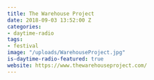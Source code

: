 ```yaml
---
title: The Warehouse Project
date: 2018-09-03 13:52:00 Z
categories:
- daytime-radio
tags:
- festival
image: "/uploads/WarehouseProject.jpg"
is-daytime-radio-featured: true
website: https://www.thewarehouseproject.com/
---
```


